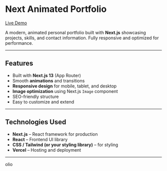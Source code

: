 # Next Animated Portfolio

[Live Demo](https://next-animated-portfolio-qyr1.vercel.app/)

A modern, animated personal portfolio built with **Next.js** showcasing projects, skills, and contact information. Fully responsive and optimized for performance.

---

## Features

- Built with **Next.js 13** (App Router)
- Smooth **animations** and transitions
- **Responsive design** for mobile, tablet, and desktop
- **Image optimization** using Next.js `Image` component
- SEO-friendly structure
- Easy to customize and extend

---

## Technologies Used

- **Next.js** – React framework for production
- **React** – Frontend UI library
- **CSS / Tailwind (or your styling library)** – for styling
- **Vercel** – Hosting and deployment

---

olio
